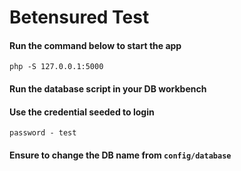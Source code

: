 # Betensured Test

#### Run the command below to start the app
```
php -S 127.0.0.1:5000
```

#### Run the database script in your DB workbench
#### Use the credential seeded to login

```
password - test
```

#### Ensure to change the DB name from `config/database`